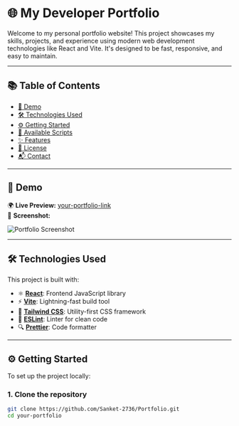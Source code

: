 # 🌐 My Developer Portfolio

Welcome to my personal portfolio website! This project showcases my skills, projects, and experience using modern web development technologies like React and Vite. It's designed to be fast, responsive, and easy to maintain.

---

## 📚 Table of Contents

- [🚀 Demo](#-demo)
- [🛠 Technologies Used](#-technologies-used)
- [⚙️ Getting Started](#️-getting-started)
- [📜 Available Scripts](#-available-scripts)
- [✨ Features](#-features)
- [📝 License](#-license)
- [📬 Contact](#-contact)

---

## 🚀 Demo

🌍 **Live Preview:** [your-portfolio-link](https://your-portfolio-link.com)  
📸 **Screenshot:**

![Portfolio Screenshot](./public/preview.png)

---

## 🛠 Technologies Used

This project is built with:

- ⚛️ [**React**](https://reactjs.org/): Frontend JavaScript library
- ⚡ [**Vite**](https://vitejs.dev/): Lightning-fast build tool
- 🎨 [**Tailwind CSS**](https://tailwindcss.com/): Utility-first CSS framework
- 🧹 [**ESLint**](https://eslint.org/): Linter for clean code
- 🔍 [**Prettier**](https://prettier.io/): Code formatter

---

## ⚙️ Getting Started

To set up the project locally:

### 1. Clone the repository

```bash
git clone https://github.com/Sanket-2736/Portfolio.git
cd your-portfolio
